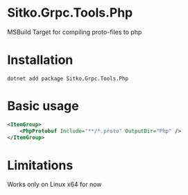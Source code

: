# Sitko.Grpc.Tools.Php

MSBuild Target for compiling proto-files to php 

# Installation

```
dotnet add package Sitko.Grpc.Tools.Php
```

# Basic usage

```xml
<ItemGroup>
    <PhpProtobuf Include="**/*.proto" OutputDir="Php" />
</ItemGroup>
```

# Limitations

Works only on Linux x64 for now


